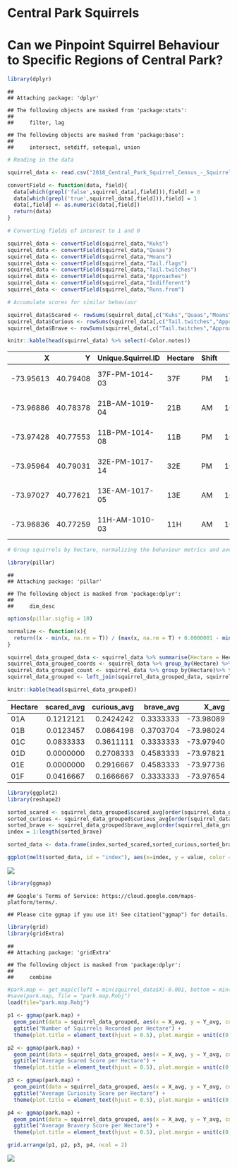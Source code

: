 Central Park Squirrels
================

# Can we Pinpoint Squirrel Behaviour to Specific Regions of Central Park?

``` r
library(dplyr)
```

    ## 
    ## Attaching package: 'dplyr'

    ## The following objects are masked from 'package:stats':
    ## 
    ##     filter, lag

    ## The following objects are masked from 'package:base':
    ## 
    ##     intersect, setdiff, setequal, union

``` r
# Reading in the data

squirrel_data <- read.csv("2018_Central_Park_Squirrel_Census_-_Squirrel_Data.csv", stringsAsFactors = F)

convertField <- function(data, field){
  data[which(grepl('false',squirrel_data[,field])),field] = 0
  data[which(grepl('true',squirrel_data[,field])),field] = 1
  data[,field] <- as.numeric(data[,field])
  return(data)
}

# Converting fields of interest to 1 and 0

squirrel_data <- convertField(squirrel_data,"Kuks")
squirrel_data <- convertField(squirrel_data,"Quaas")
squirrel_data <- convertField(squirrel_data,"Moans")
squirrel_data <- convertField(squirrel_data,"Tail.flags")
squirrel_data <- convertField(squirrel_data,"Tail.twitches")
squirrel_data <- convertField(squirrel_data,"Approaches")
squirrel_data <- convertField(squirrel_data,"Indifferent")
squirrel_data <- convertField(squirrel_data,"Runs.from")

# Accumulate scores for similar behaviour

squirrel_data$Scared <- rowSums(squirrel_data[,c("Kuks","Quaas","Moans","Tail.flags","Runs.from")])
squirrel_data$Curious <- rowSums(squirrel_data[,c("Tail.twitches","Approaches")]) + abs(squirrel_data$Indifferent - 1)
squirrel_data$Brave <- rowSums(squirrel_data[,c("Tail.twitches","Approaches")]) + abs(squirrel_data$Runs.from - 1)

knitr::kable(head(squirrel_data) %>% select(-Color.notes))
```

|          X |        Y | Unique.Squirrel.ID | Hectare | Shift |     Date | Hectare.Squirrel.Number | Age   | Primary.Fur.Color | Highlight.Fur.Color | Combination.of.Primary.and.Highlight.Color | Location     | Above.Ground.Sighter.Measurement | Specific.Location | Running | Chasing | Climbing | Eating | Foraging | Other.Activities | Kuks | Quaas | Moans | Tail.flags | Tail.twitches | Approaches | Indifferent | Runs.from | Other.Interactions | Lat.Long                                   | Scared | Curious | Brave |
| ---------: | -------: | :----------------- | :------ | :---- | -------: | ----------------------: | :---- | :---------------- | :------------------ | :----------------------------------------- | :----------- | :------------------------------- | :---------------- | :------ | :------ | :------- | :----- | :------- | :--------------- | ---: | ----: | ----: | ---------: | ------------: | ---------: | ----------: | --------: | :----------------- | :----------------------------------------- | -----: | ------: | ----: |
| \-73.95613 | 40.79408 | 37F-PM-1014-03     | 37F     | PM    | 10142018 |                       3 |       |                   |                     | \+                                         |              |                                  |                   | false   | false   | false    | false  | false    |                  |    0 |     0 |     0 |          0 |             0 |          0 |           0 |         0 |                    | POINT (-73.9561344937861 40.7940823884086) |      0 |       1 |     1 |
| \-73.96886 | 40.78378 | 21B-AM-1019-04     | 21B     | AM    | 10192018 |                       4 |       |                   |                     | \+                                         |              |                                  |                   | false   | false   | false    | false  | false    |                  |    0 |     0 |     0 |          0 |             0 |          0 |           0 |         0 |                    | POINT (-73.9688574691102 40.7837825208444) |      0 |       1 |     1 |
| \-73.97428 | 40.77553 | 11B-PM-1014-08     | 11B     | PM    | 10142018 |                       8 |       | Gray              |                     | Gray+                                      | Above Ground | 10                               |                   | false   | true    | false    | false  | false    |                  |    0 |     0 |     0 |          0 |             0 |          0 |           0 |         0 |                    | POINT (-73.97428114848522 40.775533619083) |      0 |       1 |     1 |
| \-73.95964 | 40.79031 | 32E-PM-1017-14     | 32E     | PM    | 10172018 |                      14 | Adult | Gray              |                     | Gray+                                      |              |                                  |                   | false   | false   | false    | true   | true     |                  |    0 |     0 |     0 |          0 |             0 |          0 |           0 |         1 |                    | POINT (-73.9596413903948 40.7903128889029) |      1 |       1 |     0 |
| \-73.97027 | 40.77621 | 13E-AM-1017-05     | 13E     | AM    | 10172018 |                       5 | Adult | Gray              | Cinnamon            | Gray+Cinnamon                              | Above Ground |                                  | on tree stump     | false   | false   | false    | false  | true     |                  |    0 |     0 |     0 |          0 |             0 |          0 |           0 |         0 |                    | POINT (-73.9702676472613 40.7762126854894) |      0 |       1 |     1 |
| \-73.96836 | 40.77259 | 11H-AM-1010-03     | 11H     | AM    | 10102018 |                       3 | Adult | Cinnamon          | White               | Cinnamon+White                             |              |                                  |                   | false   | false   | false    | false  | true     |                  |    0 |     0 |     0 |          0 |             1 |          0 |           1 |         0 |                    | POINT (-73.9683613516225 40.7725908847499) |      0 |       1 |     2 |

``` r
# Group squirrels by hectare, normalizing the behaviour metrics and averaging the coordinates

library(pillar)
```

    ## 
    ## Attaching package: 'pillar'

    ## The following object is masked from 'package:dplyr':
    ## 
    ##     dim_desc

``` r
options(pillar.sigfig = 10)

normalize <- function(x){
  return((x - min(x, na.rm = T)) / (max(x, na.rm = T) + 0.0000001 - min(x, na.rm = T)))
}

squirrel_data_grouped_data <- squirrel_data %>% summarise(Hectare = Hectare, norm_scared = normalize(Scared), norm_curious = normalize(Curious), norm_brave = normalize(Brave)) %>% group_by(Hectare) %>% summarize(scared_avg = mean(norm_scared), curious_avg = mean(norm_curious), brave_avg = mean(norm_brave))
squirrel_data_grouped_coords <- squirrel_data %>% group_by(Hectare) %>% summarize(X_avg = mean(X), Y_avg = mean(Y))
squirrel_data_grouped_count <- squirrel_data %>% group_by(Hectare)%>% tally()
squirrel_data_grouped <- left_join(squirrel_data_grouped_data, squirrel_data_grouped_coords, by = "Hectare") %>% left_join(squirrel_data_grouped_count, by = "Hectare")

knitr::kable(head(squirrel_data_grouped))
```

| Hectare | scared\_avg | curious\_avg | brave\_avg |     X\_avg |   Y\_avg |  n |
| :------ | ----------: | -----------: | ---------: | ---------: | -------: | -: |
| 01A     |   0.1212121 |    0.2424242 |  0.3333333 | \-73.98089 | 40.76820 | 11 |
| 01B     |   0.0123457 |    0.0864198 |  0.3703704 | \-73.98024 | 40.76789 | 27 |
| 01C     |   0.0833333 |    0.3611111 |  0.3333333 | \-73.97940 | 40.76756 | 12 |
| 01D     |   0.0000000 |    0.2708333 |  0.4583333 | \-73.97821 | 40.76693 | 16 |
| 01E     |   0.0000000 |    0.2916667 |  0.4583333 | \-73.97736 | 40.76652 |  8 |
| 01F     |   0.0416667 |    0.1666667 |  0.3333333 | \-73.97654 | 40.76619 |  8 |

``` r
library(ggplot2)
library(reshape2)

sorted_scared <- squirrel_data_grouped$scared_avg[order(squirrel_data_grouped$scared_avg)]
sorted_curious <- squirrel_data_grouped$curious_avg[order(squirrel_data_grouped$curious_avg)]
sorted_brave <- squirrel_data_grouped$brave_avg[order(squirrel_data_grouped$brave_avg)]
index = 1:length(sorted_brave)

sorted_data <- data.frame(index,sorted_scared,sorted_curious,sorted_brave)

ggplot(melt(sorted_data, id = "index"), aes(x=index, y = value, color = variable)) + geom_line()
```

![](NYCSquirrels_files/figure-gfm/unnamed-chunk-2-1.png)<!-- -->

``` r
library(ggmap)
```

    ## Google's Terms of Service: https://cloud.google.com/maps-platform/terms/.

    ## Please cite ggmap if you use it! See citation("ggmap") for details.

``` r
library(grid)
library(gridExtra)
```

    ## 
    ## Attaching package: 'gridExtra'

    ## The following object is masked from 'package:dplyr':
    ## 
    ##     combine

``` r
#park.map <- get_map(c(left = min(squirrel_data$X)-0.001, bottom = min(squirrel_data$Y)-0.001, right = max(squirrel_data$X)+0.001, top = max(squirrel_data$Y)+0.001))
#save(park.map, file = "park.map.Robj")
load(file="park.map.Robj")

p1 <- ggmap(park.map) + 
  geom_point(data = squirrel_data_grouped, aes(x = X_avg, y = Y_avg, color = n)) + 
  ggtitle("Number of Squirrels Recorded per Hectare") + 
  theme(plot.title = element_text(hjust = 0.5), plot.margin = unit(c(0,0,0,0),"cm"))

p2 <- ggmap(park.map) + 
  geom_point(data = squirrel_data_grouped, aes(x = X_avg, y = Y_avg, color = scared_avg)) + 
  ggtitle("Average Scared Score per Hectare") + 
  theme(plot.title = element_text(hjust = 0.5), plot.margin = unit(c(0,0,0,0),"cm"))

p3 <- ggmap(park.map) + 
  geom_point(data = squirrel_data_grouped, aes(x = X_avg, y = Y_avg, color = curious_avg)) + 
  ggtitle("Average Curiosity Score per Hectare") + 
  theme(plot.title = element_text(hjust = 0.5), plot.margin = unit(c(0,0,0,0),"cm"))

p4 <- ggmap(park.map) + 
  geom_point(data = squirrel_data_grouped, aes(x = X_avg, y = Y_avg, color = brave_avg)) + 
  ggtitle("Average Bravery Score per Hectare") + 
  theme(plot.title = element_text(hjust = 0.5), plot.margin = unit(c(0,0,0,0),"cm"))

grid.arrange(p1, p2, p3, p4, ncol = 2)
```

![](NYCSquirrels_files/figure-gfm/unnamed-chunk-3-1.png)<!-- -->
